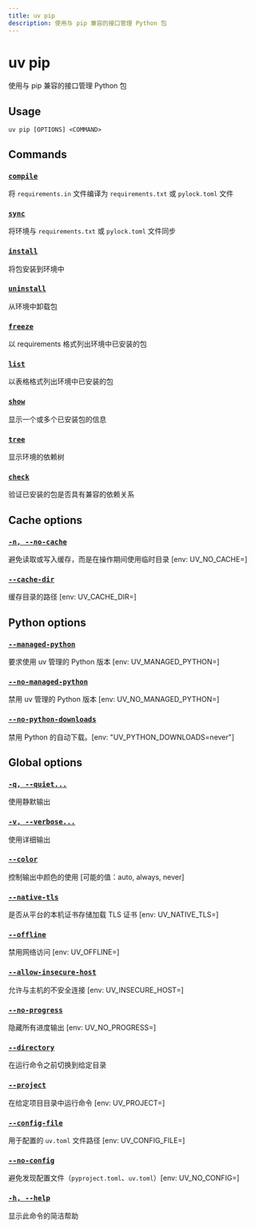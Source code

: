 ```yaml
---
title: uv pip
description: 使用与 pip 兼容的接口管理 Python 包
---
```


# uv pip

使用与 pip 兼容的接口管理 Python 包

## Usage

```
uv pip [OPTIONS] <COMMAND>
```

## Commands

### [`compile`](#compile)

将 `requirements.in` 文件编译为 `requirements.txt` 或 `pylock.toml` 文件

### [`sync`](#sync)

将环境与 `requirements.txt` 或 `pylock.toml` 文件同步

### [`install`](#install)

将包安装到环境中

### [`uninstall`](#uninstall)

从环境中卸载包

### [`freeze`](#freeze)

以 requirements 格式列出环境中已安装的包

### [`list`](#list)

以表格格式列出环境中已安装的包

### [`show`](#show)

显示一个或多个已安装包的信息

### [`tree`](#tree)

显示环境的依赖树

### [`check`](#check)

验证已安装的包是否具有兼容的依赖关系

## Cache options

### [`-n, --no-cache`](#-n-no-cache)

避免读取或写入缓存，而是在操作期间使用临时目录 [env: UV_NO_CACHE=]

### [`--cache-dir`](#-cache-dir)

缓存目录的路径 [env: UV_CACHE_DIR=]

## Python options

### [`--managed-python`](#-managed-python)

要求使用 uv 管理的 Python 版本 [env: UV_MANAGED_PYTHON=]

### [`--no-managed-python`](#-no-managed-python)

禁用 uv 管理的 Python 版本 [env: UV_NO_MANAGED_PYTHON=]

### [`--no-python-downloads`](#-no-python-downloads)

禁用 Python 的自动下载。[env: "UV_PYTHON_DOWNLOADS=never"]

## Global options

### [`-q, --quiet...`](#-q-quiet)

使用静默输出

### [`-v, --verbose...`](#-v-verbose)

使用详细输出

### [`--color`](#-color)

控制输出中颜色的使用 [可能的值：auto, always, never]

### [`--native-tls`](#-native-tls)

是否从平台的本机证书存储加载 TLS 证书 [env: UV_NATIVE_TLS=]

### [`--offline`](#-offline)

禁用网络访问 [env: UV_OFFLINE=]

### [`--allow-insecure-host`](#-allow-insecure-host)

允许与主机的不安全连接 [env: UV_INSECURE_HOST=]

### [`--no-progress`](#-no-progress)

隐藏所有进度输出 [env: UV_NO_PROGRESS=]

### [`--directory`](#-directory)

在运行命令之前切换到给定目录

### [`--project`](#-project)

在给定项目目录中运行命令 [env: UV_PROJECT=]

### [`--config-file`](#-config-file)

用于配置的 `uv.toml` 文件路径 [env: UV_CONFIG_FILE=]

### [`--no-config`](#-no-config)

避免发现配置文件（`pyproject.toml`、`uv.toml`）[env: UV_NO_CONFIG=]

### [`-h, --help`](#-h-help)

显示此命令的简洁帮助
